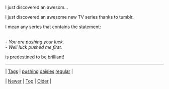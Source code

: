 <!--
title: I just discovered an awesome new TV series thanks to tumblr. I mean any series that contains the statement
date: 2020-06-28T15:27:00.301Z
tags: pushing, daisies, regular
-->


I just discovered an awesom...

<p>I just discovered an awesome new TV series thanks to tumblr.</p>

<p>I mean any series that contains the statement:</p>

<p><i><br/>
- You are pushing your luck.<br/>
- Well luck pushed me first.<br/></i></p>

<p>is predestined to be brilliant!</p>

<!--BOTTOM-POST-NAVIGATION-->
---

| [Tags](tags.md) | [pushing](tag-pushing.md) [daisies](tag-daisies.md) [regular](tag-regular.md) |

| [Newer](86582234379.md) | [Top](index.md) | [Older](86594081602.md) |